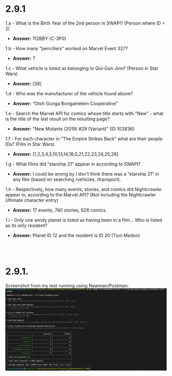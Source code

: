 <h1>2.9.1</h1>

1.a - What is the Birth Year of the 2nd person in SWAPI? (Person where ID = 2)<br>
* **Answer:** 112BBY (C-3P0)

1.b - How many “pencillers” worked on Marvel Event 327?<br>
* **Answer:**  7

1.c - What vehicle is listed as belonging to Qui-Gon Jinn? (Person in Star Wars)<br>
* **Answer:**  [38]

1.d - Who was the manufacturer of the vehicle found above?<br>
* **Answer:**  “Otoh Gunga Bongameken Cooperative”

1.e - Search the Marvel API for comics whose title starts with “New” - what is the title of the last result on the resulting page?<br>
* **Answer:**  "New Mutants (2019) #29 (Variant)" (ID 103836)

1.f - For each character in “The Empire Strikes Back” what are their people IDs? (Film in Star Wars)<br>
* **Answer:**  [1,2,3,4,5,10,13,14,18,0,21,22,23,24,25,26]

1.g - What films did “starship 21” appear in according to SWAPI?<br>
* **Answer:**  I could be wrong by I don’t think there was a “starship 21” in any film (based on searching /vehicles, /transport). 

1.h - Respectively, how many events, stories, and comics did Nightcrawler appear in, according to the Marvel API? (Not including the Nightcrawler Ultimate character entry)<br>
* **Answer:**  17 events, 740 stories, 628 comics. 

1.i - Only one windy planet is listed as having been in a film… Who is listed as its only resident?<br>
* **Answer:**  Planet ID 12 and the resident is ID 20 (Tion Medon)
<br>
<br>
<h1>2.9.1.</h1>
Screenshot from my test running using Newman/Postman:
<br>
<img src="images/image_screenshot_result292.png" alt="Newman result" style="height: 200px/>
![Newman result](image_screenshot_result292.png)
<br>

<br>
<sub><sup>Note for later: I had trouble finding how to export Postman Environement(s) which led to tests failing when running them in Newman. I found how to export [here] (https://www.kenst.com/how-to-export-environments-from-postman/).</sup></sub>
<br>
<img src="images/image_postman_export_environements.jpg" alt="Export Environements" style="height: 300px"/>